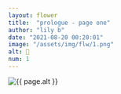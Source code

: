 ```yaml
---
layout: flower
title:  "prologue - page one"
author: "lily b"
date: "2021-08-20 00:20:01"
image: "/assets/img/flw/1.png"
alt: 🌼
num: 1
---
```


<picture>
    <source media="all and (orientation: landscape)" srcset="{{ site.baseurl }}{{ page.image }}">
    <img src="{{ site.baseurl }}{{ page.image }}" alt="{{ page.alt }}">
</picture>